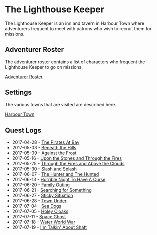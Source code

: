 # The Lighthouse Keeper

The Lighthouse Keeper is an inn and tavern in Harbour Town where adventurers frequent to meet with patrons who wish to
recruit them for missions.

## Adventurer Roster

The adventurer roster contains a list of characters who frequent the Lighthouse Keeper to go on missions.

[Adventurer Roster](Adventurer%20Roster.md)

## Settings

The various towns that are visited are described here.

[Harbour Town](settings/Setting%20-%20Harbour%20Town.md)

## Quest Logs

- 2017-04-28 - [The Pirates At Bay](logs/2017-04-28%20Log%20-%20The%20Pirates%20At%20Bay.md)
- 2017-05-03 - [Beneath the Hills](logs/2017-05-03%20Log%20-%20Beneath%20the%20Hills.md)
- 2017-05-09 - [Against the Frost](logs/2017-05-09%20Log%20-%20Against%20the%20Frost.md)
- 2017-05-16 - [Upon the Stones and Through the Fires](logs/2017-05-16%20Log%20-%20Upon%20the%20Stones%20and%20Through%20the%20Fires.md)
- 2017-05-25 - [Through the Fires and Above the Clouds](logs/2017-05-25%20Log%20-%20Through%20the%20Fires%20and%20Above%20the%20Clouds.md)
- 2017-05-30 - [Slash and Splash](logs/2017-05-30%20Log%20-%20Slash%20and%20Splash.md)
- 2017-06-07 - [The Hunter and The Hunted](logs/2017-06-07%20Log%20-%20The%20Hunter%20and%20The%20Hunted.md)
- 2017-06-13 - [Horrible Night To Have A Curse](logs/2017-06-13%20Log%20-%20Horrible%20Night%20To%20Have%20A%20Curse.md)
- 2017-06-20 - [Family Outing](logs/2017-06-20%20Log%20-%20Family%20Outing.md)
- 2017-06-21 - [Searching for Something](logs/2017-06-21%20Log%20-%20Searching%20for%20Something.md)
- 2017-06-27 - [Sticky Situation](logs/2017-06-27%20Log%20-%20Sticky%20Situation.md)
- 2017-06-28 - [Town Under](logs/2017-06-28%20Log%20-%20Town%20Under.md)
- 2017-07-04 - [Sea Dogs](logs/2017-07-04%20Log%20-%20Sea%20Dogs.md)
- 2017-07-05 - [Holey Cloaks](logs/2017-07-05%20Log%20-%20Holey%20Cloaks.md)
- 2017-07-11 - [Space Ghost](logs/2017-07-11%20Log%20-%20Space%20Ghost.md)
- 2017-07-18 - [Water World War](logs/2017-07-18%20Log%20-%20Water%20World%20War.md)
- 2017-07-19 - [I'm Talkin' About Shaft](logs/2017-07-19%20Log%20-%20I'm%20Talkin'%20About%20Shaft.md)
